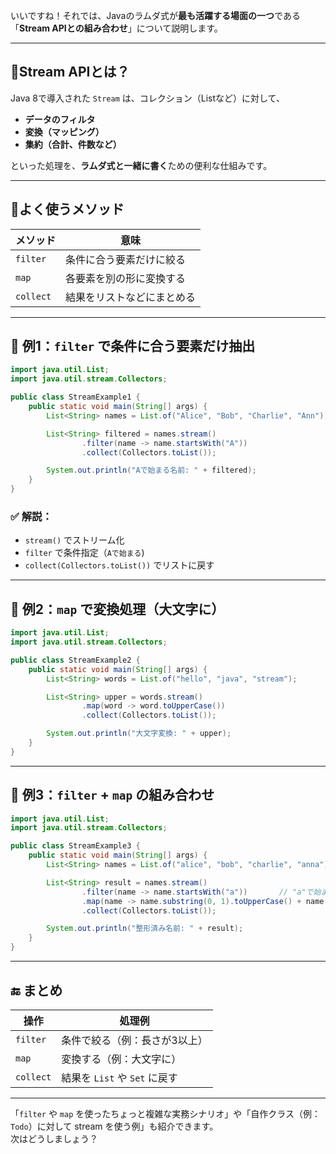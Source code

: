 いいですね！それでは、Javaのラムダ式が**最も活躍する場面の一つ**である「**Stream APIとの組み合わせ**」について説明します。

---

## 🔸Stream APIとは？

Java 8で導入された `Stream` は、コレクション（Listなど）に対して、

- **データのフィルタ**
- **変換（マッピング）**
- **集約（合計、件数など）**

といった処理を、**ラムダ式と一緒に書く**ための便利な仕組みです。

---

## 🔹よく使うメソッド

| メソッド | 意味 |
|----------|------|
| `filter` | 条件に合う要素だけに絞る |
| `map`    | 各要素を別の形に変換する |
| `collect`| 結果をリストなどにまとめる |

---

## 🧪 例1：`filter` で条件に合う要素だけ抽出

```java
import java.util.List;
import java.util.stream.Collectors;

public class StreamExample1 {
    public static void main(String[] args) {
        List<String> names = List.of("Alice", "Bob", "Charlie", "Ann");

        List<String> filtered = names.stream()
                .filter(name -> name.startsWith("A"))
                .collect(Collectors.toList());

        System.out.println("Aで始まる名前: " + filtered);
    }
}
```

### ✅ 解説：
- `stream()` でストリーム化
- `filter` で条件指定（`Aで始まる`)
- `collect(Collectors.toList())` でリストに戻す

---

## 🧪 例2：`map` で変換処理（大文字に）

```java
import java.util.List;
import java.util.stream.Collectors;

public class StreamExample2 {
    public static void main(String[] args) {
        List<String> words = List.of("hello", "java", "stream");

        List<String> upper = words.stream()
                .map(word -> word.toUpperCase())
                .collect(Collectors.toList());

        System.out.println("大文字変換: " + upper);
    }
}
```

---

## 🧪 例3：`filter` + `map` の組み合わせ

```java
import java.util.List;
import java.util.stream.Collectors;

public class StreamExample3 {
    public static void main(String[] args) {
        List<String> names = List.of("alice", "bob", "charlie", "anna");

        List<String> result = names.stream()
                .filter(name -> name.startsWith("a"))       // "a"で始まる
                .map(name -> name.substring(0, 1).toUpperCase() + name.substring(1)) // 先頭だけ大文字
                .collect(Collectors.toList());

        System.out.println("整形済み名前: " + result);
    }
}
```

---

## 🔚 まとめ

| 操作     | 処理例 |
|----------|--------|
| `filter` | 条件で絞る（例：長さが3以上） |
| `map`    | 変換する（例：大文字に） |
| `collect`| 結果を `List` や `Set` に戻す |

---

「`filter` や `map` を使ったちょっと複雑な実務シナリオ」や「自作クラス（例：`Todo`）に対して stream を使う例」も紹介できます。  
次はどうしましょう？